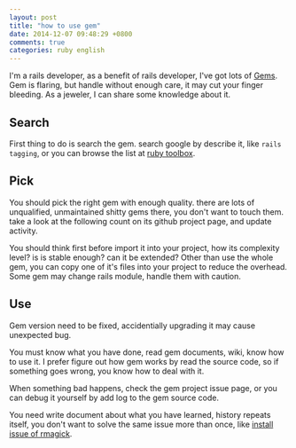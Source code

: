 ```yaml
---
layout: post
title: "how to use gem"
date: 2014-12-07 09:48:29 +0800
comments: true
categories: ruby english
---
```


I'm a rails developer, as a benefit of rails developer, I've got lots of [Gems](http://rubygems.org/).
Gem is flaring, but handle without enough care, it may cut your finger bleeding.
As a jeweler, I can share some knowledge about it.

## Search

First thing to do is search the gem. search google by describe it, like `rails tagging`,
or you can browse the list at [ruby toolbox](https://www.ruby-toolbox.com/).

## Pick

You should pick the right gem with enough quality. there are lots of unqualified, unmaintained shitty gems there,
you don't want to touch them. take a look at the following count on its github project page, and update activity.

You should think first before import it into your project, how its complexity level? is is stable enough? can it be extended?
Other than use the whole gem, you can copy one of it's files into your project to reduce the overhead.
Some gem may change rails module, handle them with caution.

## Use

Gem version need to be fixed, accidentially upgrading it may cause unexpected bug.

You must know what you have done, read gem documents, wiki, know how to use it.
I prefer figure out how gem works by read the source code, so if something goes wrong, you know how to deal with it.

When something bad happens, check the gem project issue page,
or you can debug it yourself by add log to the gem source code.

You need write document about what you have learned, history repeats itself, you don't want to solve the same issue more than once, like [install issue of rmagick](http://stackoverflow.com/questions/9050419/cant-install-rmagick-2-13-1-cant-find-magickwand-h).

